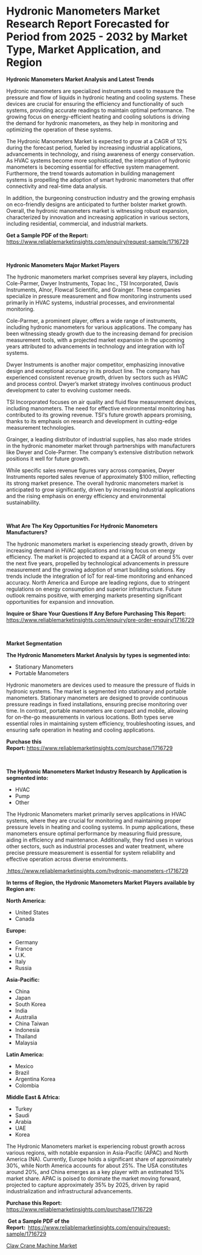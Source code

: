 <p><h1>Hydronic Manometers Market Research Report Forecasted for Period from 2025 -  2032 by Market Type, Market Application, and Region</h1></p><p><strong>Hydronic Manometers Market Analysis and Latest Trends</strong></p>
<p><p>Hydronic manometers are specialized instruments used to measure the pressure and flow of liquids in hydronic heating and cooling systems. These devices are crucial for ensuring the efficiency and functionality of such systems, providing accurate readings to maintain optimal performance. The growing focus on energy-efficient heating and cooling solutions is driving the demand for hydronic manometers, as they help in monitoring and optimizing the operation of these systems.</p><p>The Hydronic Manometers Market is expected to grow at a CAGR of 12% during the forecast period, fueled by increasing industrial applications, advancements in technology, and rising awareness of energy conservation. As HVAC systems become more sophisticated, the integration of hydronic manometers is becoming essential for effective system management. Furthermore, the trend towards automation in building management systems is propelling the adoption of smart hydronic manometers that offer connectivity and real-time data analysis.</p><p>In addition, the burgeoning construction industry and the growing emphasis on eco-friendly designs are anticipated to further bolster market growth. Overall, the hydronic manometers market is witnessing robust expansion, characterized by innovation and increasing application in various sectors, including residential, commercial, and industrial markets.</p></p>
<p><strong>Get a Sample PDF of the Report:&nbsp;</strong> <a href="https://www.reliablemarketinsights.com/enquiry/request-sample/1716729?utm_campaign=3551&utm_medium=2&utm_source=Github&utm_content=ia&utm_term=25032025&utm_id=hydronic-manometers">https://www.reliablemarketinsights.com/enquiry/request-sample/1716729</a></p>
<p>&nbsp;</p>
<p><strong>Hydronic Manometers Major Market Players</strong></p>
<p><p>The hydronic manometers market comprises several key players, including Cole-Parmer, Dwyer Instruments, Topac Inc., TSI Incorporated, Davis Instruments, Alnor, Flowcal Scientific, and Grainger. These companies specialize in pressure measurement and flow monitoring instruments used primarily in HVAC systems, industrial processes, and environmental monitoring.</p><p>Cole-Parmer, a prominent player, offers a wide range of instruments, including hydronic manometers for various applications. The company has been witnessing steady growth due to the increasing demand for precision measurement tools, with a projected market expansion in the upcoming years attributed to advancements in technology and integration with IoT systems.</p><p>Dwyer Instruments is another major competitor, emphasizing innovative design and exceptional accuracy in its product line. The company has experienced consistent revenue growth, driven by sectors such as HVAC and process control. Dwyer’s market strategy involves continuous product development to cater to evolving customer needs.</p><p>TSI Incorporated focuses on air quality and fluid flow measurement devices, including manometers. The need for effective environmental monitoring has contributed to its growing revenue. TSI's future growth appears promising, thanks to its emphasis on research and development in cutting-edge measurement technologies.</p><p>Grainger, a leading distributor of industrial supplies, has also made strides in the hydronic manometer market through partnerships with manufacturers like Dwyer and Cole-Parmer. The company’s extensive distribution network positions it well for future growth.</p><p>While specific sales revenue figures vary across companies, Dwyer Instruments reported sales revenue of approximately $100 million, reflecting its strong market presence. The overall hydronic manometers market is anticipated to grow significantly, driven by increasing industrial applications and the rising emphasis on energy efficiency and environmental sustainability.</p></p>
<p>&nbsp;</p>
<p><strong>What Are The Key Opportunities For Hydronic Manometers Manufacturers?</strong></p>
<p><p>The hydronic manometers market is experiencing steady growth, driven by increasing demand in HVAC applications and rising focus on energy efficiency. The market is projected to expand at a CAGR of around 5% over the next five years, propelled by technological advancements in pressure measurement and the growing adoption of smart building solutions. Key trends include the integration of IoT for real-time monitoring and enhanced accuracy. North America and Europe are leading regions, due to stringent regulations on energy consumption and superior infrastructure. Future outlook remains positive, with emerging markets presenting significant opportunities for expansion and innovation.</p></p>
<p><strong>Inquire or Share Your Questions If Any Before Purchasing This Report:</strong> <a href="https://www.reliablemarketinsights.com/enquiry/pre-order-enquiry/1716729?utm_campaign=3551&utm_medium=2&utm_source=Github&utm_content=ia&utm_term=25032025&utm_id=hydronic-manometers">https://www.reliablemarketinsights.com/enquiry/pre-order-enquiry/1716729</a></p>
<p>&nbsp;</p>
<p><strong>Market Segmentation</strong></p>
<p><strong>The Hydronic Manometers Market Analysis by types is segmented into:</strong></p>
<p><ul><li>Stationary Manometers</li><li>Portable Manometers</li></ul></p>
<p><p>Hydronic manometers are devices used to measure the pressure of fluids in hydronic systems. The market is segmented into stationary and portable manometers. Stationary manometers are designed to provide continuous pressure readings in fixed installations, ensuring precise monitoring over time. In contrast, portable manometers are compact and mobile, allowing for on-the-go measurements in various locations. Both types serve essential roles in maintaining system efficiency, troubleshooting issues, and ensuring safe operation in heating and cooling applications.</p></p>
<p><strong>Purchase this Report:&nbsp;</strong><a href="https://www.reliablemarketinsights.com/purchase/1716729?utm_campaign=3551&utm_medium=2&utm_source=Github&utm_content=ia&utm_term=25032025&utm_id=hydronic-manometers">https://www.reliablemarketinsights.com/purchase/1716729</a></p>
<p>&nbsp;</p>
<p><strong>The Hydronic Manometers Market Industry Research by Application is segmented into:</strong></p>
<p><ul><li>HVAC</li><li>Pump</li><li>Other</li></ul></p>
<p><p>The Hydronic Manometers market primarily serves applications in HVAC systems, where they are crucial for monitoring and maintaining proper pressure levels in heating and cooling systems. In pump applications, these manometers ensure optimal performance by measuring fluid pressure, aiding in efficiency and maintenance. Additionally, they find uses in various other sectors, such as industrial processes and water treatment, where precise pressure measurement is essential for system reliability and effective operation across diverse environments.</p></p>
<p><a href="https://www.reliablemarketinsights.com/hydronic-manometers-r1716729?utm_campaign=3551&utm_medium=2&utm_source=Github&utm_content=ia&utm_term=25032025&utm_id=hydronic-manometers">&nbsp;https://www.reliablemarketinsights.com/hydronic-manometers-r1716729</a></p>
<p><strong>In terms of Region, the Hydronic Manometers Market Players available by Region are:</strong></p>
<p>
    <p> <strong> North America: </strong>
        <ul>
            <li>United States</li>
            <li>Canada</li>
        </ul>
        </p> 
    <p> <strong> Europe: </strong>
        <ul>
            <li>Germany</li>
            <li>France</li>
            <li>U.K.</li>
            <li>Italy</li>
            <li>Russia</li>
        </ul>
        </p> 
    <p> <strong> Asia-Pacific: </strong>
        <ul>
            <li>China</li>
            <li>Japan</li>
            <li>South Korea</li>
            <li>India</li>
            <li>Australia</li>
            <li>China Taiwan</li>
            <li>Indonesia</li>
            <li>Thailand</li>
            <li>Malaysia</li>
        </ul>
        </p> 
    <p> <strong> Latin America: </strong>
        <ul>
            <li>Mexico</li>
            <li>Brazil</li>
            <li>Argentina Korea</li>
            <li>Colombia</li>
        </ul>
        </p> 
    <p> <strong> Middle East & Africa: </strong>
        <ul>
            <li>Turkey</li>
            <li>Saudi</li>
            <li>Arabia</li>
            <li>UAE</li>
            <li>Korea</li>
        </ul>
    </p>
    </p>
<p><p>The Hydronic Manometers market is experiencing robust growth across various regions, with notable expansion in Asia-Pacific (APAC) and North America (NA). Currently, Europe holds a significant share of approximately 30%, while North America accounts for about 25%. The USA constitutes around 20%, and China emerges as a key player with an estimated 15% market share. APAC is poised to dominate the market moving forward, projected to capture approximately 35% by 2025, driven by rapid industrialization and infrastructural advancements.</p></p>
<p><strong>Purchase this Report: </strong><a href="https://www.reliablemarketinsights.com/purchase/1716729?utm_campaign=3551&utm_medium=2&utm_source=Github&utm_content=ia&utm_term=25032025&utm_id=hydronic-manometers">https://www.reliablemarketinsights.com/purchase/1716729</a></p>
<p>&nbsp;<strong>Get a Sample PDF of the Report:&nbsp;&nbsp;</strong><a href="https://www.reliablemarketinsights.com/enquiry/request-sample/1716729?utm_campaign=3551&utm_medium=2&utm_source=Github&utm_content=ia&utm_term=25032025&utm_id=hydronic-manometers">https://www.reliablemarketinsights.com/enquiry/request-sample/1716729</a></p>
<p><strong></strong></p>
<p><p><a href="https://github.com/dibesnayee/Market-Research-Report-List-1/blob/main/claw-crane-machine-market.md?utm_campaign=3551&utm_medium=2&utm_source=Github&utm_content=ia&utm_term=25032025&utm_id=hydronic-manometers">Claw Crane Machine Market</a></p></p>